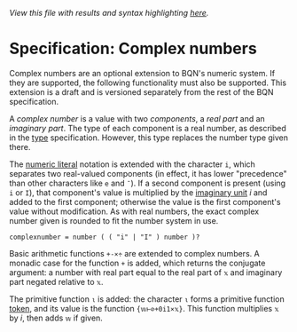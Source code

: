 *View this file with results and syntax highlighting [here](https://saltytine.github.io/BQN/spec/complex.html).*

# Specification: Complex numbers

Complex numbers are an optional extension to BQN's numeric system. If they are supported, the following functionality must also be supported. This extension is a draft and is versioned separately from the rest of the BQN specification.

A *complex number* is a value with two *components*, a *real part* and an *imaginary part*. The type of each component is a real number, as described in the [type](types.md) specification. However, this type replaces the number type given there.

The [numeric literal](literal.md) notation is extended with the character `i`, which separates two real-valued components (in effect, it has lower "precedence" than other characters like `e` and `¯`). If a second component is present (using `i` or `I`), that component's value is multiplied by the [imaginary unit](https://en.wikipedia.org/wiki/Imaginary_unit) *i* and added to the first component; otherwise the value is the first component's value without modification. As with real numbers, the exact complex number given is rounded to fit the number system in use.

    complexnumber = number ( ( "i" | "I" ) number )?

Basic arithmetic functions `+-×÷` are extended to complex numbers. A monadic case for the function `+` is added, which returns the conjugate argument: a number with real part equal to the real part of `𝕩` and imaginary part negated relative to `𝕩`.

The primitive function `⍳` is added: the character `⍳` forms a primitive function [token](token.md), and its value is the function `{𝕨⊢⊘+0i1×𝕩}`. This function multiplies `𝕩` by *i*, then adds `𝕨` if given.
